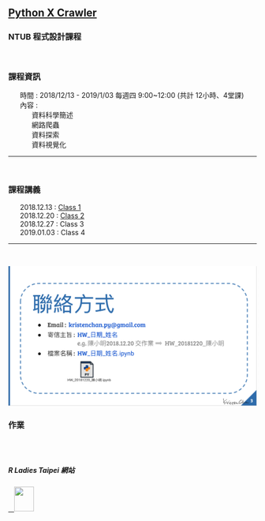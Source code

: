 <h2> <a href="https://kristenchan.github.io/Python_Crawler/">Python X Crawler</a> </h2> 

<h3> NTUB 程式設計課程 </h3>

<br>
<p>
     <h3><b>課程資訊</b></h3>
     <ul class="task-list">
        <li>時間 : 2018/12/13 - 2019/1/03 每週四 9:00~12:00 (共計 12小時、4堂課)</li>
        <li>內容 :
          <ul class="task-list">
             <li>資料科學簡述</li>
             <li>網路爬蟲</li>
             <li>資料探索</li>
             <li>資料視覺化</li>
          </ul>
        </li>
     </ul>
</p>  
<hr size="1">
<br>
<p>
    <h3><b>課程講義</b></h3>
    <ul class="task-list">
          <li>2018.12.13 : <a href="https://drive.google.com/file/d/12cFD1_GANNKG4eW-XgxLoozj6nRQElqv/view?usp=sharing">Class 1</a></li>
          <li>2018.12.20 : <a href="https://drive.google.com/file/d/1FU1g1FD9zhjS3mbzZw_gTfyx6bp0OOKG/view?usp=sharing">Class 2</a></li>
          <li>2018.12.27 : Class 3 </li>
          <li>2019.01.03 : Class 4 </li>
    </ul>
</p>
<hr size="1">
<br>
<p align="center">
     <img src="https://raw.githubusercontent.com/kristenchan/Python_Crawler/master/connect.png" width="600px" >
</p>     
<p>
    <h3><b>作業</b></h3>
</p>
     
<br>
<br>
<p>
<h5>R Ladies Taipei 網站</h5>
<a href="https://rladiestaipei.github.io/R-Ladies-Taipei/">
    <img src="https://secure.meetupstatic.com/photos/event/7/d/8/d/global_456452141.jpeg" height="50" width="40">
</a>
</p>

